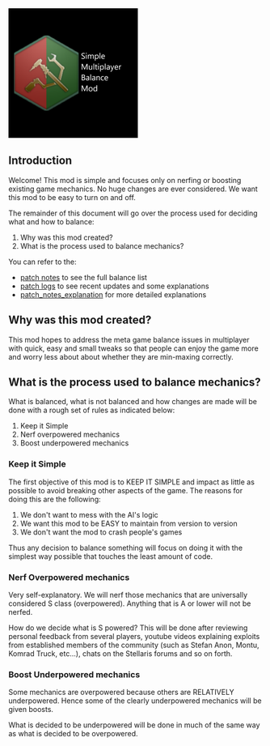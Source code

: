 <img src="thumbnail.png" width="256" />

## Introduction
Welcome! This mod is simple and focuses only on nerfing or boosting existing game mechanics. No huge changes are ever considered. We want this mod to be easy to turn on and off.

The remainder of this document will go over the process used for deciding what and how to balance:

1. Why was this mod created?
2. What is the process used to balance mechanics?

You can refer to the:
 * [patch notes](patch_notes.md) to see the full balance list
 * [patch logs](patch_logs.md) to see recent updates and some explanations
 * [patch_notes_explanation](patch_notes_explanation.md) for more detailed explanations

## Why was this mod created?
This mod hopes to address the meta game balance issues in multiplayer with quick, easy and small tweaks so that people can enjoy the game more and worry less about about whether they are min-maxing correctly.

## What is the process used to balance mechanics?

What is balanced, what is not balanced and how changes are made will be done with a rough set of rules as indicated below:

1. Keep it Simple
2. Nerf overpowered mechanics
3. Boost underpowered mechanics

### Keep it Simple
The first objective of this mod is to KEEP IT SIMPLE and impact as little as possible to avoid breaking other aspects of the game. The reasons for doing this are the following:

1. We don't want to mess with the AI's logic
2. We want this mod to be EASY to maintain from version to version
3. We don't want the mod to crash people's games

Thus any decision to balance something will focus on doing it with the simplest way possible that touches the least amount of code.

### Nerf Overpowered mechanics
Very self-explanatory. We will nerf those mechanics that are universally considered S class (overpowered). Anything that is A or lower will not be nerfed. 

How do we decide what is S powered? This will be done after reviewing personal feedback from several players, youtube videos explaining exploits from established members of the community (such as Stefan Anon, Montu, Komrad Truck, etc...), chats on the Stellaris forums and so on forth.

### Boost Underpowered mechanics
Some mechanics are overpowered because others are RELATIVELY underpowered. Hence some of the clearly underpowered mechanics will be given boosts.

What is decided to be underpowered will be done in much of the same way as what is decided to be overpowered.
